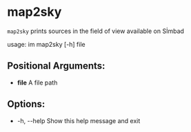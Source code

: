 # map2sky
`map2sky` prints sources in the field of view available on Sİmbad

usage: im map2sky [-h] file

## Positional Arguments:
  - **file**        A file path  

## Options:
  - -h, --help      Show this help message and exit  
